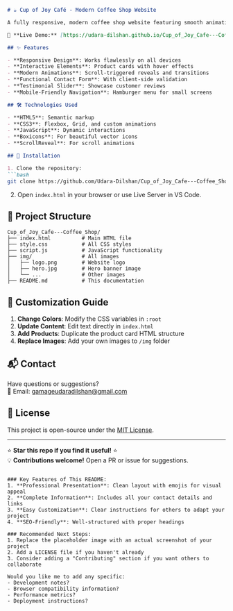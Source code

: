 
```markdown
# ☕ Cup of Joy Café - Modern Coffee Shop Website

A fully responsive, modern coffee shop website featuring smooth animations and interactive elements. Built with pure HTML, CSS, and JavaScript.

🔗 **Live Demo:** [https://udara-dilshan.github.io/Cup_of_Joy_Cafe---Coffee_Shop/]

## ✨ Features

- **Responsive Design**: Works flawlessly on all devices
- **Interactive Elements**: Product cards with hover effects
- **Modern Animations**: Scroll-triggered reveals and transitions
- **Functional Contact Form**: With client-side validation
- **Testimonial Slider**: Showcase customer reviews
- **Mobile-Friendly Navigation**: Hamburger menu for small screens

## 🛠️ Technologies Used

- **HTML5**: Semantic markup
- **CSS3**: Flexbox, Grid, and custom animations
- **JavaScript**: Dynamic interactions
- **Boxicons**: For beautiful vector icons
- **ScrollReveal**: For scroll animations

## 🚀 Installation

1. Clone the repository:
```bash
git clone https://github.com/Udara-Dilshan/Cup_of_Joy_Cafe---Coffee_Shop.git
```

2. Open `index.html` in your browser or use Live Server in VS Code.

## 📂 Project Structure

```
Cup_of_Joy_Cafe---Coffee_Shop/
├── index.html          # Main HTML file
├── style.css           # All CSS styles
├── script.js           # JavaScript functionality
├── img/                # All images
│   ├── logo.png        # Website logo
│   ├── hero.jpg        # Hero banner image
│   └── ...             # Other images
├── README.md           # This documentation
```

## 🎨 Customization Guide

1. **Change Colors**: Modify the CSS variables in `:root`
2. **Update Content**: Edit text directly in `index.html`
3. **Add Products**: Duplicate the product card HTML structure
4. **Replace Images**: Add your own images to `/img` folder

## 📬 Contact

Have questions or suggestions?  
📧 Email: [gamageudaradilshan@gmail.com](mailto:your-gamageudaradilshan@gmail.com)  

## 📜 License

This project is open-source under the [MIT License](LICENSE).

---

⭐ **Star this repo if you find it useful!** ⭐  
💡 **Contributions welcome!** Open a PR or issue for suggestions.
```

### Key Features of This README:
1. **Professional Presentation**: Clean layout with emojis for visual appeal
2. **Complete Information**: Includes all your contact details and links
3. **Easy Customization**: Clear instructions for others to adapt your project
4. **SEO-Friendly**: Well-structured with proper headings

### Recommended Next Steps:
1. Replace the placeholder image with an actual screenshot of your project
2. Add a LICENSE file if you haven't already
3. Consider adding a "Contributing" section if you want others to collaborate

Would you like me to add any specific:
- Development notes?
- Browser compatibility information?
- Performance metrics?
- Deployment instructions?
